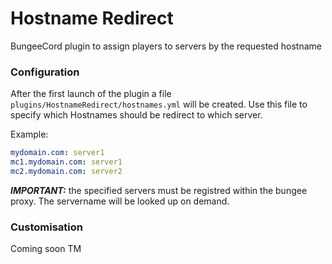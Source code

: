 # Hostname Redirect
BungeeCord plugin to assign players to servers by the requested hostname

### Configuration
After the first launch of the plugin a file ```plugins/HostnameRedirect/hostnames.yml``` will be created. Use this file to specify which Hostnames should be redirect to which server.

Example:
```yaml
mydomain.com: server1
mc1.mydomain.com: server1
mc2.mydomain.com: server2
```

***IMPORTANT:*** the specified servers must be registred within the bungee proxy. The servername will be looked up on demand.  
 
### Customisation
Coming soon TM
